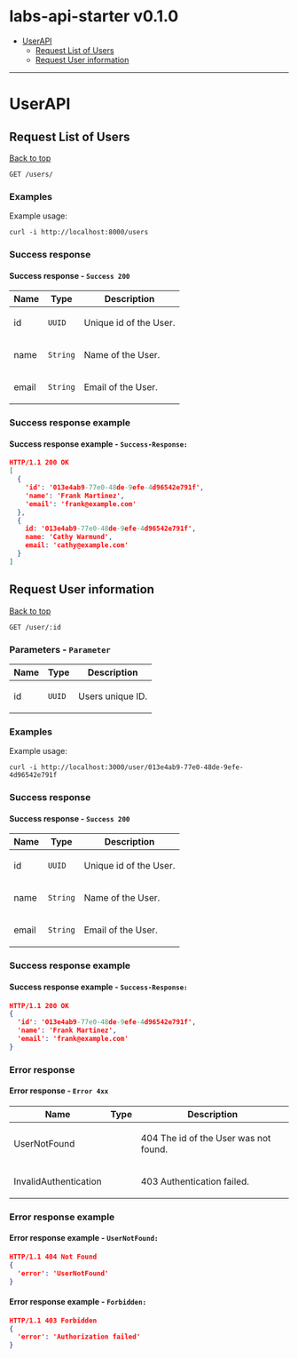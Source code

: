 <a name="top"></a>
# labs-api-starter v0.1.0



 - [UserAPI](#UserAPI)
   - [Request List of Users](#Request-List-of-Users)
   - [Request User information](#Request-User-information)

___


# <a name='UserAPI'></a> UserAPI

## <a name='Request-List-of-Users'></a> Request List of Users
[Back to top](#top)

```
GET /users/
```

### Examples
Example usage:

```curl
curl -i http://localhost:8000/users
```

### Success response

#### Success response - `Success 200`

| Name     | Type       | Description                           |
|----------|------------|---------------------------------------|
| id | `UUID` | <p>Unique id of the User.</p> |
| name | `String` | <p>Name of the User.</p> |
| email | `String` | <p>Email of the User.</p> |

### Success response example

#### Success response example - `Success-Response:`

```json
HTTP/1.1 200 OK
[
  {
    'id': '013e4ab9-77e0-48de-9efe-4d96542e791f',
    'name': 'Frank Martinez',
    'email': 'frank@example.com'
  },
  {
    id: '013e4ab9-77e0-48de-9efe-4d96542e791f',
    name: 'Cathy Warmund',
    email: 'cathy@example.com'
  }
]
```

## <a name='Request-User-information'></a> Request User information
[Back to top](#top)

```
GET /user/:id
```

### Parameters - `Parameter`

| Name     | Type       | Description                           |
|----------|------------|---------------------------------------|
| id | `UUID` | <p>Users unique ID.</p> |

### Examples
Example usage:

```curl
curl -i http://localhost:3000/user/013e4ab9-77e0-48de-9efe-4d96542e791f
```

### Success response

#### Success response - `Success 200`

| Name     | Type       | Description                           |
|----------|------------|---------------------------------------|
| id | `UUID` | <p>Unique id of the User.</p> |
| name | `String` | <p>Name of the User.</p> |
| email | `String` | <p>Email of the User.</p> |

### Success response example

#### Success response example - `Success-Response:`

```json
HTTP/1.1 200 OK
{
  'id': '013e4ab9-77e0-48de-9efe-4d96542e791f',
  'name': 'Frank Martinez',
  'email': 'frank@example.com'
}
```

### Error response

#### Error response - `Error 4xx`

| Name     | Type       | Description                           |
|----------|------------|---------------------------------------|
| UserNotFound |  | <p>404 The id of the User was not found.</p> |
| InvalidAuthentication |  | <p>403 Authentication failed.</p> |

### Error response example

#### Error response example - `UserNotFound:`

```json
HTTP/1.1 404 Not Found
{
  'error': 'UserNotFound'
}
```

#### Error response example - `Forbidden:`

```json
HTTP/1.1 403 Forbidden
{
  'error': 'Authorization failed'
}
```
